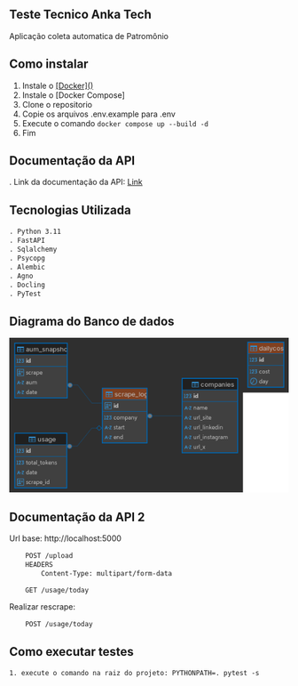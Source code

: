 ## Teste Tecnico Anka Tech

Aplicação coleta automatica de Patromônio

## Como instalar

1. Instale o [\[Docker\]()](https://docs.docker.com/install/)
2. Instale o [Docker Compose]
3. Clone o repositorio
4. Copie os arquivos .env.example para .env
5. Execute o comando `docker compose up --build -d`
6. Fim

## Documentação da API

. Link da documentação da API: [Link](https://www.postman.com/cryosat-candidate-18825323/anka-teck/collection/bv3yn6n/anka-tech?action=share&creator=33276918)

## Tecnologias Utilizada

    . Python 3.11
    . FastAPI
    . Sqlalchemy
    . Psycopg
    . Alembic
    . Agno
    . Docling
    . PyTest

## Diagrama do Banco de dados

![Diagrama banco de dado](backend/diagrama_banco_de_dados.png)

## Documentação da API 2

Url base: http://localhost:5000

```http
    POST /upload
    HEADERS
        Content-Type: multipart/form-data
```

```http
    GET /usage/today
```

Realizar rescrape:

```http
    POST /usage/today
```

## Como executar testes

    1. execute o comando na raiz do projeto: PYTHONPATH=. pytest -s
